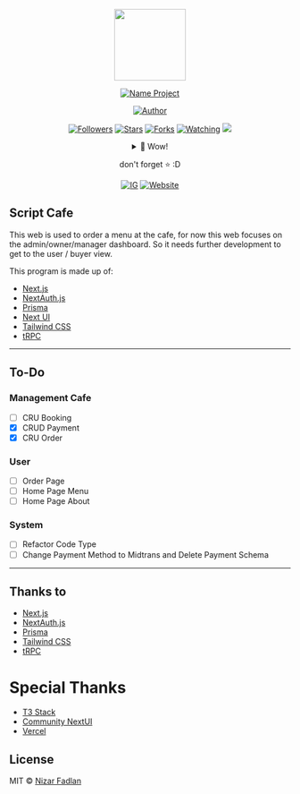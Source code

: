 <p align="center">
<img src="https://www.nizarfadlan.dev/favicon/logo.png" width="128" height="128"/>
</p>
<p align="center">
<a href="#"><img title="Name Project" src="https://img.shields.io/badge/Script Cafe-green?colorA=%23ff0000&colorB=%23017e40&style=for-the-badge"></a>
</p>
<p align="center">
<a href="https://github.com/nizarfadlan"><img title="Author" src="https://img.shields.io/badge/AUTHOR-Nizar-orange.svg?style=for-the-badge&logo=github"></a>
</p>
<p align="center">
<a href="https://github.com/nizarfadlan/followers"><img title="Followers" src="https://img.shields.io/github/followers/nizarfadlan?color=blue&style=flat-square"></a>
<a href="https://github.com/nizarfadlan/Responsi-PW/stargazers/"><img title="Stars" src="https://img.shields.io/github/stars/nizarfadlan/Responsi-PW?color=red&style=flat-square"></a>
<a href="https://github.com/nizarfadlan/Responsi-PW/network/members"><img title="Forks" src="https://img.shields.io/github/forks/nizarfadlan/Responsi-PW?color=red&style=flat-square"></a>
<a href="https://github.com/nizarfadlan/Responsi-PW/watchers"><img title="Watching" src="https://img.shields.io/github/watchers/nizarfadlan/Responsi-PW?label=Watchers&color=blue&style=flat-square"></a>
<a href="https://hits.seeyoufarm.com"><img src="https://hits.seeyoufarm.com/api/count/incr/badge.svg?url=https://github.com/nizarfadlan/Responsi-PW&count_bg=%2379C83D&title_bg=%23555555&icon=probot.svg&icon_color=%2300FF6D&title=hits&edge_flat=false"/></a>
</p>
<div align="center">
<details>
 <summary>🥟 Wow!</summary>
 <p align="center">
    <a href="https://trakteer.id/nizariyf" target="_blank"><img title="Trakteer" src="https://img.shields.io/badge/Trakteer-red?style=for-the-badge"></a>
    <a href="https://paypal.me/niyf1" target="_blank"><img title="Paypal" src="https://img.shields.io/badge/Paypal-blue?style=for-the-badge"></a>
 </p>

</details>

don't forget ⭐️ :D
  <p align="center">
    <a href="https://instagram.com/nizariyf_/" target="_blank"><img title="IG" src="https://img.shields.io/badge/Follow-Instagram-orange"></a>
    <a href="https://nizarfadlan.dev" target="_blank"><img title="Website" src="https://img.shields.io/badge/Website-Personal-blueviolet"></a>
  </p>
</div>

## Script Cafe

This web is used to order a menu at the cafe, for now this web focuses on the admin/owner/manager dashboard. So it needs further development to get to the user / buyer view.

This program is made up of:

- [Next.js](https://nextjs.org)
- [NextAuth.js](https://next-auth.js.org)
- [Prisma](https://prisma.io)
- [Next UI](https://nextui.org)
- [Tailwind CSS](https://tailwindcss.com)
- [tRPC](https://trpc.io)

---

## To-Do

### Management Cafe
- [ ] CRU Booking
- [X] CRUD Payment
- [X] CRU Order

### User
- [ ] Order Page
- [ ] Home Page Menu
- [ ] Home Page About

### System
- [ ] Refactor Code Type
- [ ] Change Payment Method to Midtrans and Delete Payment Schema

---

## Thanks to

- [Next.js](https://nextjs.org)
- [NextAuth.js](https://next-auth.js.org)
- [Prisma](https://prisma.io)
- [Tailwind CSS](https://tailwindcss.com)
- [tRPC](https://trpc.io)

# Special Thanks

- [T3 Stack](https://create.t3.gg/)
- [Community NextUI](https://discord.gg/9b6yyZKmH4)
- [Vercel](https://vercel.com)

## License

MIT © [Nizar Fadlan](https://nizarfadlan.dev)

